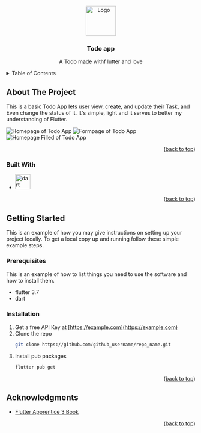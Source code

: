 <br />
<div align="center">
  <a href="https://github.com/chheangg/to-do-flutter">
    <img src="images/logo.png" alt="Logo" width="80" height="80">
  </a>

<h3 align="center">Todo app</h3>

  <p align="center">
    A Todo made withf lutter and love
  </p>
</div>



<!-- TABLE OF CONTENTS -->
<details>
  <summary>Table of Contents</summary>
  <ol>
    <li>
      <a href="#about-the-project">About The Project</a>
      <ul>
        <li><a href="#built-with">Built With</a></li>
      </ul>
    </li>
    <li>
      <a href="#getting-started">Getting Started</a>
      <ul>
        <li><a href="#prerequisites">Prerequisites</a></li>
        <li><a href="#installation">Installation</a></li>
      </ul>
    </li>
    <li><a href="#usage">Usage</a></li>
    <li><a href="#acknowledgments">Acknowledgments</a></li>
  </ol>
</details>



<!-- ABOUT THE PROJECT -->
## About The Project
This is a basic Todo App lets user view, create, and update their Task, and Even change the status of it. It's simple, light and it serves to better my understanding of Flutter.

![Homepage of Todo App](./screenshot/screenshot_1.png)
![Formpage of Todo App](./screenshot/screenshot_2.png)
![Homepage Filled of Todo App](./screenshot/screenshot_3.png)

<p align="right">(<a href="#readme-top">back to top</a>)</p>



### Built With

* <a href="https://flutter.dev/" target="_blank" rel="noreferrer"> <img src="https://cdn.jsdelivr.net/gh/devicons/devicon/icons/flutter/flutter-original.svg" alt="dart" width="40" height="40"/> </a>

<p align="right">(<a href="#readme-top">back to top</a>)</p>



<!-- GETTING STARTED -->
## Getting Started

This is an example of how you may give instructions on setting up your project locally.
To get a local copy up and running follow these simple example steps.

### Prerequisites

This is an example of how to list things you need to use the software and how to install them.
* flutter 3.7
* dart

### Installation

1. Get a free API Key at [https://example.com](https://example.com)
2. Clone the repo
   ```sh
   git clone https://github.com/github_username/repo_name.git
   ```
3. Install pub packages
   ```sh
   flutter pub get
   ```

<p align="right">(<a href="#readme-top">back to top</a>)</p>

<!-- ACKNOWLEDGMENTS -->
## Acknowledgments

* [Flutter Apprentice 3 Book](https://www.kodeco.com/books/flutter-apprentice/v1.0.ea2)

<p align="right">(<a href="#readme-top">back to top</a>)</p>


<!-- MARKDOWN LINKS & IMAGES -->
<!-- https://www.markdownguide.org/basic-syntax/#reference-style-links -->
[flutter-url]: https://flutter.dev/